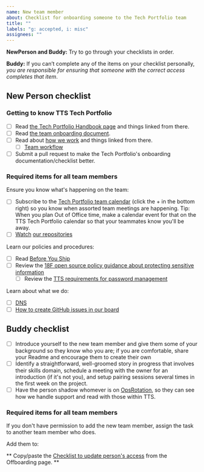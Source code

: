 ```yaml
---
name: New team member
about: Checklist for onboarding someone to the Tech Portfolio team
title: ""
labels: "g: accepted, i: misc"
assignees: ""
---
```


**NewPerson and Buddy:** Try to go through your checklists in order.

**Buddy:** If you can’t complete any of the items on your checklist personally, _you are responsible for ensuring that someone with the correct access completes that item_.

## New Person checklist

### Getting to know TTS Tech Portfolio

- [ ] Read [the Tech Portfolio Handbook page](https://handbook.tts.gsa.gov/tech-portfolio/) and things linked from there.
- [ ] Read [the team onboarding document](https://github.com/18F/tts-tech-portfolio/blob/main/how_we_work/onboarding.md).
- [ ] Read about [how we work](https://github.com/18F/tts-tech-portfolio/tree/main/how_we_work#readme) and things linked from there.
  - [ ] [Team workflow](https://github.com/18F/tts-tech-portfolio/blob/main/how_we_work/workflow.md)
- [ ] Submit a pull request to make the Tech Portfolio's onboarding documentation/checklist better.

### Required items for all team members

Ensure you know what's happening on the team:

- [ ] Subscribe to the [Tech Portfolio team calendar](https://calendar.google.com/calendar?cid=Z3NhLmdvdl82aDI5YnF1ZGx0NGVoZTVzOWswOGlmdGZxMEBncm91cC5jYWxlbmRhci5nb29nbGUuY29t) (click the + in the bottom right) so you know when assorted team meetings are happening. Tip: When you plan Out of Office time, make a calendar event for that on the TTS Tech Portfolio calendar so that your teammates know you'll be away.
- [ ] [Watch](https://docs.github.com/en/github/managing-subscriptions-and-notifications-on-github/viewing-your-subscriptions#configuring-your-watch-settings-for-an-individual-repository) [our repositories](https://github.com/18F/tts-tech-portfolio/blob/main/how_we_work/github.md)

Learn our policies and procedures:

- [ ] Read [Before You Ship](https://before-you-ship.18f.gov/)
- [ ] Review the [18F open source policy guidance about protecting sensitive information](https://github.com/18F/open-source-policy/blob/master/practice.md#protecting-sensitive-information)
  - [ ] Review the [TTS requirements for password management](https://handbook.tts.gsa.gov/password-requirements/)

Learn about what we do:

- [ ] [DNS](https://github.com/18F/dns)
- [ ] [How to create GitHub issues in our board](https://docs.google.com/presentation/d/1q8aCGgzBfP9B8yJrMHfavTwAYPupgdT94ktGPsHzjVU/edit)

## Buddy checklist

- [ ] Introduce yourself to the new team member and give them some of your background so they know who you are; if you are comfortable, share your Readme and encourage them to create their own
- [ ] Identify a straightforward, well-groomed story in progress that involves their skills domain, schedule a meeting with the owner for an introduction (if it's not you), and setup pairing sessions several times in the first week on the project.
- [ ] Have the person shadow whomever is on [OpsRotation](https://github.com/18F/tts-tech-portfolio/blob/main/how_we_work/ops_rotation.md), so they can see how we handle support and read with those within TTS.

### Required items for all team members

If you don't have permission to add the new team member, assign the task to another team member who does.

Add them to:

** Copy/paste the [Checklist to update person's access](https://github.com/18F/tts-tech-portfolio/blob/main/how_we_work/offboarding.md#checklist-to-update-persons-access) from the Offboarding page. ** 

